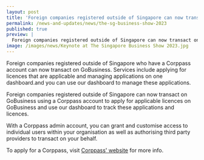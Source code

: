 ```yaml
---
layout: post
title: 'Foreign companies registered outside of Singapore can now transact on GoBusiness'
permalink: /news-and-updates/news/the-sg-business-show-2023
published: true
preview: |
  Foreign companies registered outside of Singapore can now transact on GoBusiness
image: /images/news/Keynote at The Singapore Business Show 2023.jpg
---
```


Foreign companies registered outside of Singapore who have a Corppass account can now transact on GoBusiness. Services include applying for licences that are applicable and managing applications on one dashboard.and you can use our dashboard to manage these applications.

Foreign companies registered outside of Singapore can now transact on GoBusiness using a Corppass account to apply for applicable licences on GoBusiness and use our dashboard to track these applications and licences.

With a Corppass admin account, you can grant and customise access to individual users within your organisation as well as authorising third party providers to transact on your behalf.

To apply for a Corppass, visit [Corppass' website](https://ww.corppass.gov.sg) for more info.

<script src="/jquery/jquery.min.js"></script>
<script src="/jquery/bp-menu-new-tab.js"></script>